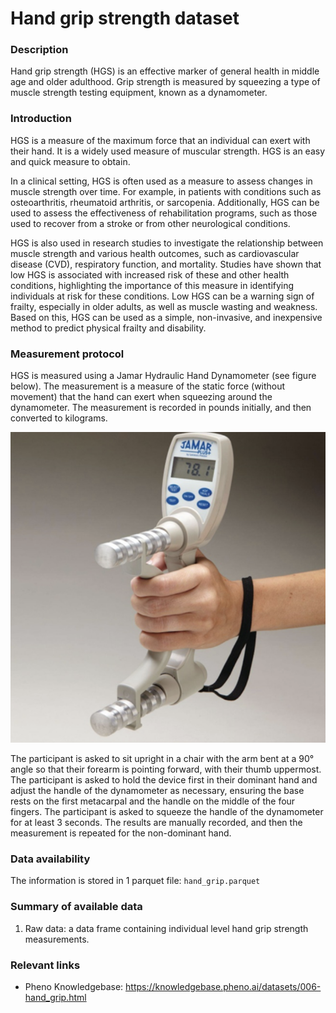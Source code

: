 # Hand grip strength dataset  

### Description

Hand grip strength (HGS) is an effective marker of general health in middle age and older adulthood. Grip strength is measured by squeezing a type of muscle strength testing equipment, known as a dynamometer.

### Introduction

HGS is a measure of the maximum force that an individual can exert with their hand. It is a widely used measure of muscular strength. HGS is an easy and quick measure to obtain.

In a clinical setting, HGS is often used as a measure to assess changes in muscle strength over time. For example, in patients with conditions such as osteoarthritis, rheumatoid arthritis, or sarcopenia. Additionally, HGS can be used to assess the effectiveness of rehabilitation programs, such as those used to recover from a stroke or from other neurological conditions.

HGS is also used in research studies to investigate the relationship between muscle strength and various health outcomes, such as cardiovascular disease (CVD), respiratory function, and mortality. Studies have shown that low HGS is associated with increased risk of these and other health conditions, highlighting the importance of this measure in identifying individuals at risk for these conditions. Low HGS can be a warning sign of frailty, especially in older adults, as well as muscle wasting and weakness. Based on this, HGS can be used as a simple, non-invasive, and inexpensive method to predict physical frailty and disability.

### Measurement protocol 
<!-- long measurment protocol for the data browser -->
HGS is measured using a Jamar Hydraulic Hand Dynamometer (see figure below). The measurement is a measure of the static force (without movement) that the hand can exert when squeezing around the dynamometer. The measurement is recorded in pounds initially, and then converted to kilograms.

![image alt](grip_strength_info.png)

The participant is asked to sit upright in a chair with the arm bent at a 90° angle so that their forearm is pointing forward, with their thumb uppermost. The participant is asked to hold the device first in their dominant hand and adjust the handle of the dynamometer as necessary, ensuring the base rests on the first metacarpal and the handle on the middle of the four fingers. The participant is asked to squeeze the handle of the dynamometer for at least 3 seconds. The results are manually recorded, and then the measurement is repeated for the non-dominant hand.


### Data availability 
<!-- for the example notebooks -->
The information is stored in 1 parquet file: `hand_grip.parquet`

### Summary of available data 
<!-- for the data browser -->
1. Raw data: a data frame containing individual level hand grip strength measurements.

### Relevant links

* Pheno Knowledgebase: https://knowledgebase.pheno.ai/datasets/006-hand_grip.html
